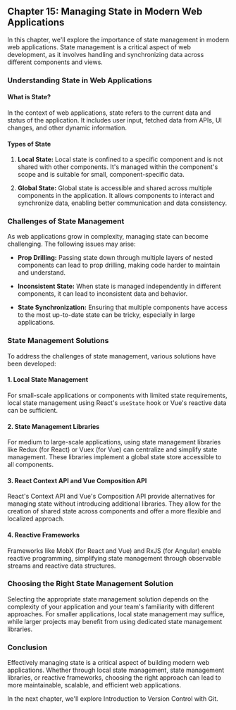 ## Chapter 15: Managing State in Modern Web Applications

In this chapter, we'll explore the importance of state management in modern web applications. State management is a critical aspect of web development, as it involves handling and synchronizing data across different components and views.

### Understanding State in Web Applications

#### What is State?

In the context of web applications, state refers to the current data and status of the application. It includes user input, fetched data from APIs, UI changes, and other dynamic information.

#### Types of State

1. **Local State:** Local state is confined to a specific component and is not shared with other components. It's managed within the component's scope and is suitable for small, component-specific data.

2. **Global State:** Global state is accessible and shared across multiple components in the application. It allows components to interact and synchronize data, enabling better communication and data consistency.

### Challenges of State Management

As web applications grow in complexity, managing state can become challenging. The following issues may arise:

- **Prop Drilling:** Passing state down through multiple layers of nested components can lead to prop drilling, making code harder to maintain and understand.

- **Inconsistent State:** When state is managed independently in different components, it can lead to inconsistent data and behavior.

- **State Synchronization:** Ensuring that multiple components have access to the most up-to-date state can be tricky, especially in large applications.

### State Management Solutions

To address the challenges of state management, various solutions have been developed:

#### 1. Local State Management

For small-scale applications or components with limited state requirements, local state management using React's `useState` hook or Vue's reactive data can be sufficient.

#### 2. State Management Libraries

For medium to large-scale applications, using state management libraries like Redux (for React) or Vuex (for Vue) can centralize and simplify state management. These libraries implement a global state store accessible to all components.

#### 3. React Context API and Vue Composition API

React's Context API and Vue's Composition API provide alternatives for managing state without introducing additional libraries. They allow for the creation of shared state across components and offer a more flexible and localized approach.

#### 4. Reactive Frameworks

Frameworks like MobX (for React and Vue) and RxJS (for Angular) enable reactive programming, simplifying state management through observable streams and reactive data structures.

### Choosing the Right State Management Solution

Selecting the appropriate state management solution depends on the complexity of your application and your team's familiarity with different approaches. For smaller applications, local state management may suffice, while larger projects may benefit from using dedicated state management libraries.

### Conclusion

Effectively managing state is a critical aspect of building modern web applications. Whether through local state management, state management libraries, or reactive frameworks, choosing the right approach can lead to more maintainable, scalable, and efficient web applications.

In the next chapter, we'll explore Introduction to Version Control with Git.